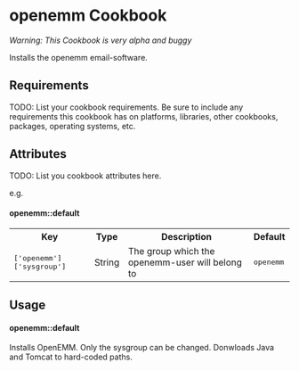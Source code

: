 openemm Cookbook
================

*Warning: This Cookbook is very alpha and buggy* 

Installs the openemm email-software.

Requirements
------------
TODO: List your cookbook requirements. Be sure to include any requirements this cookbook has on platforms, libraries, other cookbooks, packages, operating systems, etc.


Attributes
----------
TODO: List you cookbook attributes here.

e.g.
#### openemm::default
<table>
  <tr>
    <th>Key</th>
    <th>Type</th>
    <th>Description</th>
    <th>Default</th>
  </tr>
  <tr>
    <td><tt>['openemm']['sysgroup']</tt></td>
    <td>String</td>
    <td>The group which the openemm-user will belong to</td>
    <td><tt>openemm</tt></td>
  </tr>
</table>

Usage
-----
#### openemm::default
Installs OpenEMM. Only the sysgroup can be changed.
Donwloads Java and Tomcat to hard-coded paths.
